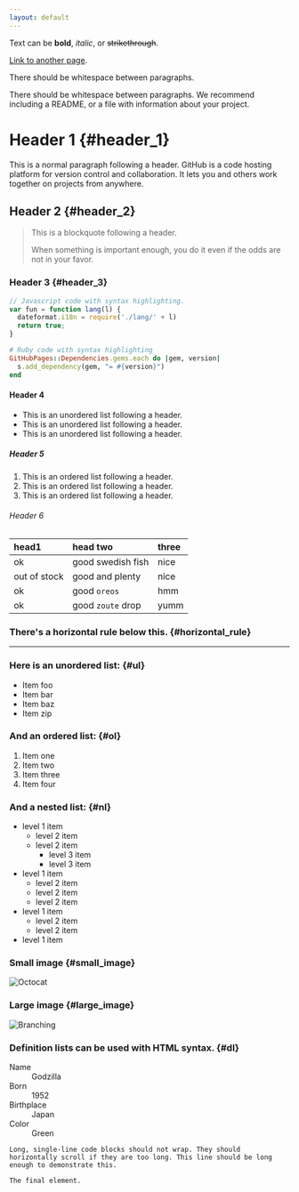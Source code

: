 ```yaml
---
layout: default
---
```


Text can be **bold**, _italic_, or ~~strikethrough~~.

[Link to another page](./another-page.html).

There should be whitespace between paragraphs.

There should be whitespace between paragraphs. We recommend including a README, or a file with information about your project.

# Header 1 {#header_1}

This is a normal paragraph following a header. GitHub is a code hosting platform for version control and collaboration. It lets you and others work together on projects from anywhere.

## Header 2 {#header_2}

> This is a blockquote following a header.
>
> When something is important enough, you do it even if the odds are not in your favor.

### Header 3 {#header_3}

```js
// Javascript code with syntax highlighting.
var fun = function lang(l) {
  dateformat.i18n = require('./lang/' + l)
  return true;
}
```

```ruby
# Ruby code with syntax highlighting
GitHubPages::Dependencies.gems.each do |gem, version|
  s.add_dependency(gem, "= #{version}")
end
```

#### Header 4

*   This is an unordered list following a header.
*   This is an unordered list following a header.
*   This is an unordered list following a header.

##### Header 5

1.  This is an ordered list following a header.
2.  This is an ordered list following a header.
3.  This is an ordered list following a header.

###### Header 6

| head1        | head two          | three |
|:-------------|:------------------|:------|
| ok           | good swedish fish | nice  |
| out of stock | good and plenty   | nice  |
| ok           | good `oreos`      | hmm   |
| ok           | good `zoute` drop | yumm  |

### There's a horizontal rule below this. {#horizontal_rule}

* * *  

### Here is an unordered list: {#ul}

*   Item foo
*   Item bar
*   Item baz
*   Item zip

### And an ordered list: {#ol}

1.  Item one
1.  Item two
1.  Item three
1.  Item four

### And a nested list: {#nl}

- level 1 item
  - level 2 item
  - level 2 item
    - level 3 item
    - level 3 item
- level 1 item
  - level 2 item
  - level 2 item
  - level 2 item
- level 1 item
  - level 2 item
  - level 2 item
- level 1 item

### Small image {#small_image}

![Octocat](https://github.githubassets.com/images/icons/emoji/octocat.png)

### Large image {#large_image}

![Branching](https://guides.github.com/activities/hello-world/branching.png)


### Definition lists can be used with HTML syntax. {#dl}

<dl>
<dt>Name</dt>
<dd>Godzilla</dd>
<dt>Born</dt>
<dd>1952</dd>
<dt>Birthplace</dt>
<dd>Japan</dd>
<dt>Color</dt>
<dd>Green</dd>
</dl>

```
Long, single-line code blocks should not wrap. They should horizontally scroll if they are too long. This line should be long enough to demonstrate this.
```

```
The final element.
```
